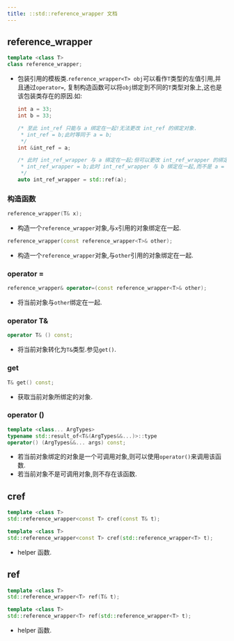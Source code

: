 ```yaml
---
title: ::std::reference_wrapper 文档
---
```


## reference_wrapper

```c++
template <class T>
class reference_wrapper;
```
*   包装引用的模板类.`reference_wrapper<T> obj`可以看作`T`类型的左值引用,并且通过`operator=`,
    复制构造函数可以将`obj`绑定到不同的`T`类型对象上,这也是该包装类存在的原因.如:
    
    ```c++
    int a = 33;
    int b = 33;
    
    /* 至此 int_ref 只能与 a 绑定在一起!无法更改 int_ref 的绑定对象.
     * int_ref = b;此时等同于 a = b;
     */
    int &int_ref = a; 
    
    /* 此时 int_ref_wrapper 与 a 绑定在一起;但可以更改 int_ref_wrapper 的绑定对象.如:
     * int_ref_wrapper = b;此时 int_ref_wrapper 与 b 绑定在一起,而不是 a = b!
     */
    auto int_ref_wrapper = std::ref(a);
    ```

### 构造函数

```c++
reference_wrapper(T& x);
```

*   构造一个`reference_wrapper`对象,与`x`引用的对象绑定在一起.

```c++
reference_wrapper(const reference_wrapper<T>& other);
```

*   构造一个`reference_wrapper`对象,与`other`引用的对象绑定在一起.

### operator =

```c++
reference_wrapper& operator=(const reference_wrapper<T>& other);
```

*   将当前对象与`other`绑定在一起.

### operator T&

```c++
operator T& () const;
```

*   将当前对象转化为`T&`类型.参见`get()`.

### get

```c++
T& get() const;
```

*   获取当前对象所绑定的对象.

### operator ()

```c++
template <class... ArgTypes>
typename std::result_of<T&(ArgTypes&&...)>::type 
operator() (ArgTypes&&... args) const;
```

*   若当前对象绑定的对象是一个可调用对象,则可以使用`operator()`来调用该函数.
*   若当前对象不是可调用对象,则不存在该函数.


## cref

```c++
template <class T>
std::reference_wrapper<const T> cref(const T& t);

template <class T>
std::reference_wrapper<const T> cref(std::reference_wrapper<T> t);
```
*   helper 函数.

## ref

```c++
template <class T>
std::reference_wrapper<T> ref(T& t);

template <class T>
std::reference_wrapper<T> ref(std::reference_wrapper<T> t);
```
*   helper 函数.
